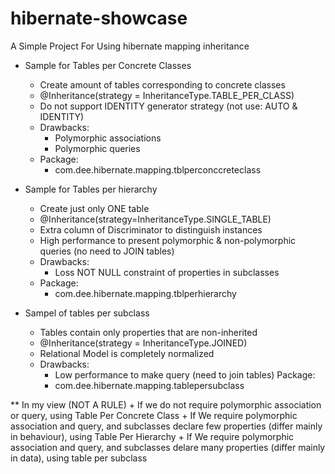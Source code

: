 # hibernate-showcase

A Simple Project For Using hibernate mapping inheritance

- Sample for Tables per Concrete Classes
	+ Create amount of tables corresponding to concrete classes
	+ @Inheritance(strategy = InheritanceType.TABLE_PER_CLASS)
	+ Do not support IDENTITY generator strategy (not use: AUTO & IDENTITY)
	+ Drawbacks:
		* Polymorphic associations
		* Polymorphic queries
	+ Package: 
		* com.dee.hibernate.mapping.tblperconccreteclass
		
- Sample for Tables per hierarchy 
	+ Create just only ONE table
	+ @Inheritance(strategy=InheritanceType.SINGLE_TABLE)
	+ Extra column of Discriminator to distinguish instances
	+ High performance to present polymorphic & non-polymorphic queries (no need to JOIN tables)
	+ Drawbacks:
		* Loss NOT NULL constraint of properties in subclasses
	+ Package:
		* com.dee.hibernate.mapping.tblperhierarchy
	  
- Sampel of tables per subclass
	+ Tables contain only properties that are non-inherited
	+ @Inheritance(strategy = InheritanceType.JOINED)
	+ Relational Model is completely normalized
	+ Drawbacks:
		* Low performance to make query (need to join tables)
	Package:
		* com.dee.hibernate.mapping.tablepersubclass
	

** In my view (NOT A RULE)
	+ If we do not require polymorphic association or query, using Table Per Concrete Class
	+ If We require polymorphic association and query, and subclasses declare few properties (differ mainly in behaviour), using Table Per Hierarchy
	+ If We require polymorphic association and query, and subclasses delare many properties (differ mainly in data), using table per subclass
